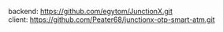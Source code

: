 backend: https://github.com/egytom/JunctionX.git  
client: https://github.com/Peater68/junctionx-otp-smart-atm.git  
